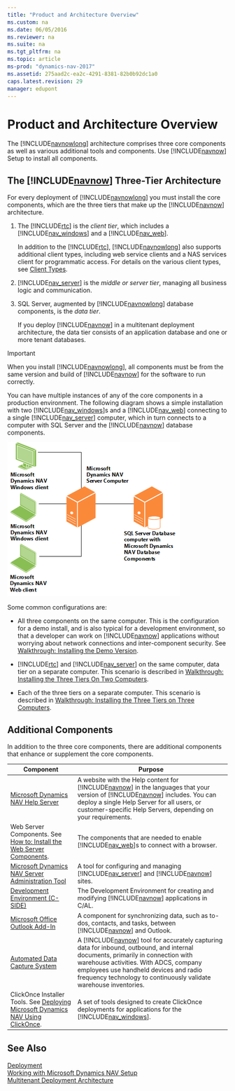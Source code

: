 ```yaml
---
title: "Product and Architecture Overview"
ms.custom: na
ms.date: 06/05/2016
ms.reviewer: na
ms.suite: na
ms.tgt_pltfrm: na
ms.topic: article
ms-prod: "dynamics-nav-2017"
ms.assetid: 275aad2c-ea2c-4291-8381-82b0b92dc1a0
caps.latest.revision: 29
manager: edupont
---
```

# Product and Architecture Overview
The [!INCLUDE[navnowlong](includes/navnowlong_md.md)] architecture comprises three core components as well as various additional tools and components. Use [!INCLUDE[navnow](includes/navnow_md.md)] Setup to install all components.  
  
## The [!INCLUDE[navnow](includes/navnow_md.md)] Three-Tier Architecture  
 For every deployment of [!INCLUDE[navnowlong](includes/navnowlong_md.md)] you must install the core components, which are the three tiers that make up the [!INCLUDE[navnow](includes/navnow_md.md)] architecture.  
  
1.  The [!INCLUDE[rtc](includes/rtc_md.md)] is the *client tier*, which includes a [!INCLUDE[nav_windows](includes/nav_windows_md.md)] and a [!INCLUDE[nav_web](includes/nav_web_md.md)].  
  
     In addition to the [!INCLUDE[rtc](includes/rtc_md.md)], [!INCLUDE[navnowlong](includes/navnowlong_md.md)] also supports additional client types, including web service clients and a NAS services client for programmatic access. For details on the various client types, see [Client Types](Client-Types.md).  
  
2.  [!INCLUDE[nav_server](includes/nav_server_md.md)] is the *middle or server tier*, managing all business logic and communication.  
  
3.  SQL Server, augmented by [!INCLUDE[navnowlong](includes/navnowlong_md.md)] database components, is the *data tier*.  
  
     If you deploy [!INCLUDE[navnow](includes/navnow_md.md)] in a multitenant deployment architecture, the data tier consists of an application database and one or more tenant databases.  
  
> [!IMPORTANT]  
>  When you install [!INCLUDE[navnowlong](includes/navnowlong_md.md)], all components must be from the same version and build of [!INCLUDE[navnow](includes/navnow_md.md)] for the software to run correctly.  
  
 You can have multiple instances of any of the core components in a production environment. The following diagram shows a simple installation with two [!INCLUDE[nav_windows](includes/nav_windows_md.md)]s and a [!INCLUDE[nav_web](includes/nav_web_md.md)] connecting to a single [!INCLUDE[nav_server](includes/nav_server_md.md)] computer, which in turn connects to a computer with SQL Server and the [!INCLUDE[navnow](includes/navnow_md.md)] database components.  
  
 ![The RoleTailored architecture.](media/NAV_RoleTailoredArchitecture.png "NAV\_RoleTailoredArchitecture")  
  
 Some common configurations are:  
  
-   All three components on the same computer. This is the configuration for a demo install, and is also typical for a development environment, so that a developer can work on [!INCLUDE[navnow](includes/navnow_md.md)] applications without worrying about network connections and inter-component security. See [Walkthrough: Installing the Demo Version](Walkthrough:%20Installing%20the%20Demo%20Version.md).  
  
-   [!INCLUDE[rtc](includes/rtc_md.md)] and [!INCLUDE[nav_server](includes/nav_server_md.md)] on the same computer, data tier on a separate computer. This scenario is described in [Walkthrough: Installing the Three Tiers On Two Computers](Walkthrough:%20Installing%20the%20Three%20Tiers%20On%20Two%20Computers.md).  
  
-   Each of the three tiers on a separate computer. This scenario is described in [Walkthrough: Installing the Three Tiers on Three Computers](Walkthrough:%20Installing%20the%20Three%20Tiers%20on%20Three%20Computers.md).  
  
## Additional Components  
 In addition to the three core components, there are additional components that enhance or supplement the core components.  
  
|Component|Purpose|  
|---------------|-------------|  
|[Microsoft Dynamics NAV Help Server](Microsoft-Dynamics-NAV-Help-Server.md)|A website with the Help content for [!INCLUDE[navnow](includes/navnow_md.md)] in the languages that your version of [!INCLUDE[navnow](includes/navnow_md.md)] includes. You can deploy a single Help Server for all users, or customer-specific Help Servers, depending on your requirements.|  
|Web Server Components. See [How to: Install the Web Server Components](How%20to:%20Install%20the%20Web%20Server%20Components.md).|The components that are needed to enable [!INCLUDE[nav_web](includes/nav_web_md.md)]s to connect with a browser.|  
|[Microsoft Dynamics NAV Server Administration Tool](Microsoft-Dynamics-NAV-Server-Administration-Tool.md)|A tool for configuring and managing [!INCLUDE[nav_server](includes/nav_server_md.md)] and [!INCLUDE[navnow](includes/navnow_md.md)] sites.|  
|[Development Environment \(C-SIDE\)](Development-Environment--C-SIDE-.md)|The Development Environment for creating and modifying [!INCLUDE[navnow](includes/navnow_md.md)] applications in C/AL.|  
|[Microsoft Office Outlook Add-In](Microsoft-Office-Outlook-Add-In.md)|A component for synchronizing data, such as to-dos, contacts, and tasks, between [!INCLUDE[navnow](includes/navnow_md.md)] and Outlook.|  
|[Automated Data Capture System](Automated-Data-Capture-System.md)|A [!INCLUDE[navnow](includes/navnow_md.md)] tool for accurately capturing data for inbound, outbound, and internal documents, primarily in connection with warehouse activities. With ADCS, company employees use handheld devices and radio frequency technology to continuously validate warehouse inventories.|  
|ClickOnce Installer Tools. See [Deploying Microsoft Dynamics NAV Using ClickOnce](Deploying-Microsoft-Dynamics-NAV-Using-ClickOnce.md).|A set of tools designed to create ClickOnce deployments for applications for the [!INCLUDE[nav_windows](includes/nav_windows_md.md)].|  
  
## See Also  
 [Deployment](Deployment.md)   
 [Working with Microsoft Dynamics NAV Setup](Working-with-Microsoft-Dynamics-NAV-Setup.md)   
 [Multitenant Deployment Architecture](Multitenant-Deployment-Architecture.md)